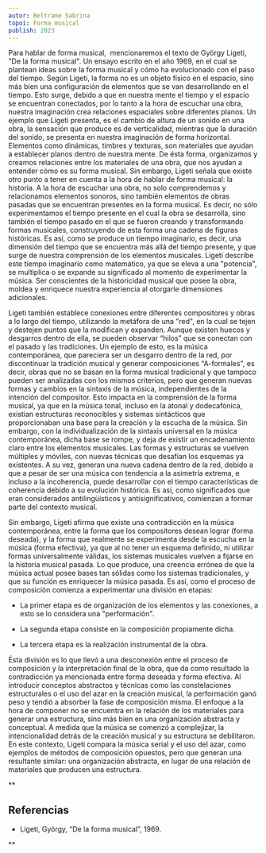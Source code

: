 ```yaml
---
autor: Beltrame Sabrina
topoi: Forma musical
publish: 2023
---
```

Para hablar de forma musical,  mencionaremos el texto de György Ligeti, "De la forma musical". Un ensayo escrito en el año 1969, en el cual se plantean ideas sobre la forma musical y cómo ha evolucionado con el paso del tiempo. Según Ligeti, la forma no es un objeto físico en el espacio, sino más bien una configuración de elementos que se van desarrollando en el tiempo. Esto surge, debido a que en nuestra mente el tiempo y el espacio se encuentran conectados, por lo tanto a la hora de escuchar una obra, nuestra imaginación crea relaciones espaciales sobre diferentes planos. Un ejemplo que Ligeti presenta, es el cambio de altura de un sonido en una obra, la sensación que produce es de verticalidad, mientras que la duración del sonido, se presenta en nuestra imaginación de forma horizontal. Elementos como dinámicas, timbres y texturas, son materiales que ayudan a establecer planos dentro de nuestra mente. De ésta forma, organizamos y creamos relaciones entre los materiales de una obra, que nos ayudan a entender cómo es su forma musical. Sin embargo, Ligeti señala que existe otro punto a tener en cuenta a la hora de hablar de forma musical: la historia. A la hora de escuchar una obra, no solo comprendemos y relacionamos elementos sonoros, sino también elementos de obras pasadas que se encuentran presentes en la forma musical. Es decir, no sólo experimentamos el tiempo presente en el cual la obra se desarrolla, sino también el tiempo pasado en el que se fueron creando y transformando formas musicales, construyendo de esta forma una cadena de figuras históricas. Es así, como se produce un tiempo imaginario, es decir, una dimensión del tiempo que se encuentra más allá del tiempo presente, y que surge de nuestra comprensión de los elementos musicales. Ligeti describe este tiempo imaginario como matemático, ya que se eleva a una "potencia", se multiplica o se expande su significado al momento de experimentar la música. Ser conscientes de la historicidad musical que posee la obra, moldea y enriquece nuestra experiencia al otorgarle dimensiones adicionales.

Ligeti también establece conexiones entre diferentes compositores y obras a lo largo del tiempo, utilizando la metáfora de una "red", en la cual se tejen y destejen puntos que la modifican y expanden. Aunque existen huecos y desgarros dentro de ella, se pueden observar “hilos” que se conectan con el pasado y las tradiciones. Un ejemplo de esto, es la música contemporánea, que pareciera ser un desgarro dentro de la red, por discontinuar la tradición musical y generar composiciones "A-formales", es decir, obras que no se basan en la forma musical tradicional y que tampoco pueden ser analizadas con los mismos criterios, pero que generan nuevas formas y cambios en la sintaxis de la música, independientes de la intención del compositor. Esto impacta en la comprensión de la forma musical, ya que en la música tonal, incluso en la atonal y dodecafónica, existían estructuras reconocibles y sistemas sintácticos que proporcionaban una base para la creación y la escucha de la música. Sin embargo, con la individualización de la sintaxis universal en la música contemporánea, dicha base se rompe, y deja de existir un encadenamiento claro entre los elementos musicales. Las formas y estructuras se vuelven múltiples y móviles, con nuevas técnicas que desafían los esquemas ya existentes. A su vez, generan una nueva cadena dentro de la red, debido a que a pesar de ser una música con tendencia a la asimetría extrema, e incluso a la incoherencia, puede desarrollar con el tiempo características de coherencia debido a su evolución histórica. Es así, como significados que eran considerados antilingüísticos y antisignificativos, comienzan a formar parte del contexto musical.

Sin embargo, Ligeti afirma que existe una contradicción en la música contemporánea, entre la forma que los compositores desean lograr (forma deseada), y la forma que realmente se experimenta desde la escucha en la música (forma efectiva), ya que al no tener un esquema definido, ni utilizar formas universalmente válidas, los sistemas musicales vuelven a fijarse en la historia musical pasada. Lo que produce, una creencia errónea de que la música actual posee bases tan sólidas como los sistemas tradicionales, y que su función es enriquecer la música pasada. Es así, como el proceso de composición comienza a experimentar una división en etapas: 

- La primer etapa es de organización de los elementos y las conexiones, a esto se lo considera una "performación".
    
- La segunda etapa consiste en la composición propiamente dicha.
    
- La tercera etapa es la realización instrumental de la obra. 
    

Ésta división es lo que llevó a una desconexión entre el proceso de composición y la interpretación final de la obra, que da como resultado la contradicción ya mencionada entre forma deseada y forma efectiva. Al introducir conceptos abstractos y técnicas como las constelaciones estructurales o el uso del azar en la creación musical, la performación ganó peso y tendió a absorber la fase de composición misma. El enfoque a la hora de componer no se encuentra en la relación de los materiales para generar una estructura, sino más bien en una organización abstracta y conceptual. A medida que la música se comenzó a complejizar, la intencionalidad detrás de la creación musical y su estructura se debilitaron. En este contexto, Ligeti compara la música serial y el uso del azar, como ejemplos de métodos de composición opuestos, pero que generan una resultante similar: una organización abstracta, en lugar de una relación de materiales que producen una estructura.

**

## Referencias

- Ligeti, György, “De la forma musical”, 1969.
    

**